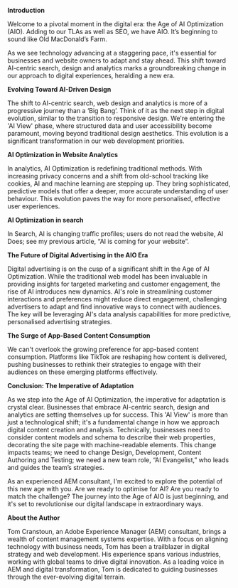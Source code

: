 **Introduction**

Welcome to a pivotal moment in the digital era: the Age of AI Optimization (AIO). Adding to our TLAs as well as SEO, we have AIO. It’s beginning to sound like Old MacDonald’s Farm.

As we see technology advancing at a staggering pace, it's essential for businesses and website owners to adapt and stay ahead. This shift toward AI-centric search, design and analytics marks a groundbreaking change in our approach to digital experiences, heralding a new era.

**Evolving Toward AI-Driven Design**

The shift to AI-centric search, web design and analytics is more of a progressive journey than a ‘Big Bang’. Think of it as the next step in digital evolution, similar to the transition to responsive design. We're entering the 'AI View' phase, where structured data and user accessibility become paramount, moving beyond traditional design aesthetics. This evolution is a significant transformation in our web development priorities.

**AI Optimization in Website Analytics**

In analytics, AI Optimization is redefining traditional methods. With increasing privacy concerns and a shift from old-school tracking like cookies, AI and machine learning are stepping up. They bring sophisticated, predictive models that offer a deeper, more accurate understanding of user behaviour. This evolution paves the way for more personalised, effective user experiences.

**AI Optimization in search**

In Search, AI is changing traffic profiles; users do not read the website, AI Does; see my previous article, “AI is coming for your website”.


**The Future of Digital Advertising in the AIO Era**

Digital advertising is on the cusp of a significant shift in the Age of AI Optimization. While the traditional web model has been invaluable in providing insights for targeted marketing and customer engagement, the rise of AI introduces new dynamics. AI's role in streamlining customer interactions and preferences might reduce direct engagement, challenging advertisers to adapt and find innovative ways to connect with audiences. The key will be leveraging AI's data analysis capabilities for more predictive, personalised advertising strategies.

**The Surge of App-Based Content Consumption**

We can't overlook the growing preference for app-based content consumption. Platforms like TikTok are reshaping how content is delivered, pushing businesses to rethink their strategies to engage with their audiences on these emerging platforms effectively.

**Conclusion: The Imperative of Adaptation**

As we step into the Age of AI Optimization, the imperative for adaptation is crystal clear. Businesses that embrace AI-centric search, design and analytics are setting themselves up for success. This 'AI View' is more than just a technological shift; it's a fundamental change in how we approach digital content creation and analysis. Technically, businesses need to consider content models and schema to describe their web properties, decorating the site page with machine-readable elements.  This change impacts teams; we need to change Design, Development, Content Authoring and Testing; we need a new team role, “AI Evangelist,” who leads and guides the team’s strategies.

As an experienced AEM consultant, I'm excited to explore the potential of this new age with you. Are we ready to optimise for AI?  Are you ready to match the challenge? The journey into the Age of AIO is just beginning, and it's set to revolutionise our digital landscape in extraordinary ways.

**About the Author**

Tom Cranstoun, an Adobe Experience Manager (AEM) consultant, brings a wealth of content management systems expertise. With a focus on aligning technology with business needs, Tom has been a trailblazer in digital strategy and web development. His experience spans various industries, working with global teams to drive digital innovation. As a leading voice in AEM and digital transformation, Tom is dedicated to guiding businesses through the ever-evolving digital terrain.